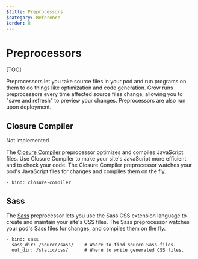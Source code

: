 ```yaml
---
$title: Preprocessors
$category: Reference
$order: 8
---
```

# Preprocessors

[TOC]

Preprocessors let you take source files in your pod and run programs on them to do things like optimization and code generation. Grow runs preprocessors every time affected source files change, allowing you to "save and refresh" to preview your changes. Preprocessors are also run upon deployment.

## Closure Compiler

<div class="badge badge-not-implemented">Not implemented</div>

The [Closure Compiler](https://developers.google.com/closure/compiler/) preprocessor optimizes and compiles JavaScript files. Use Closure Compiler to make your site's JavaScript more efficient and to check your code. The Closure Compiler preprocessor watches your pod's JavaScript files for changes and compiles them on the fly.

    - kind: closure-compiler

## Sass

The [Sass](http://sass-lang.com/) preprocessor lets you use the Sass CSS extension language to create and maintain your site's CSS files. The Sass preprocessor watches your pod's Sass files for changes, and compiles them on the fly.

    - kind: sass
      sass_dir: /source/sass/    # Where to find source Sass files.
      out_dir: /static/css/      # Where to write generated CSS files.
